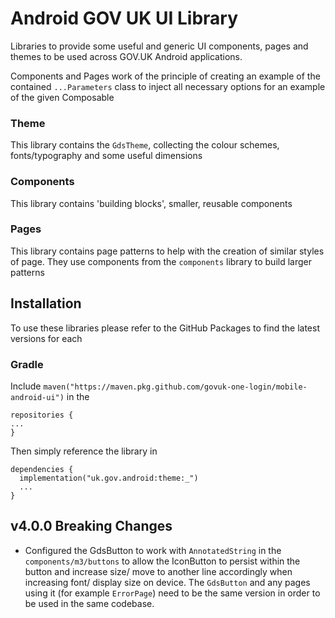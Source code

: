 # Android GOV UK UI Library

Libraries to provide some useful and generic UI components, pages and themes to be used across GOV.UK Android applications.

Components and Pages work of the principle of creating an example of the contained `...Parameters` class to inject all necessary options for an example of the given Composable

### Theme

This library contains the `GdsTheme`, collecting the colour schemes, fonts/typography and some useful dimensions

### Components

This library contains 'building blocks', smaller, reusable components 

### Pages

This library contains page patterns to help with the creation of similar styles of page. They use components from the `components` library to build larger patterns


## Installation

To use these libraries please refer to the GitHub Packages to find the latest versions for each

### Gradle

Include `maven("https://maven.pkg.github.com/govuk-one-login/mobile-android-ui")` in the 
```
repositories {
...
}
```
Then simply reference the library in 
```
dependencies {
  implementation("uk.gov.android:theme:_")
  ...
}
```

## v4.0.0 Breaking Changes
- Configured the GdsButton to work with `AnnotatedString` in the `components/m3/buttons` to allow the IconButton to persist within the button and increase size/ move to another line accordingly when increasing font/ display size on device.
The `GdsButton` and any pages using it (for example `ErrorPage`) need to be the same version in order to be used in the same codebase.

